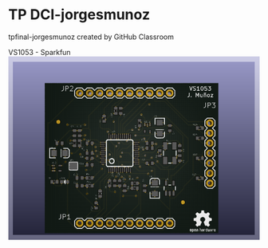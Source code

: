 # TP DCI-jorgesmunoz
tpfinal-jorgesmunoz created by GitHub Classroom

VS1053 - Sparkfun
<img src="/pcb/DCI_TP.png" alt="My cool logo"/>
